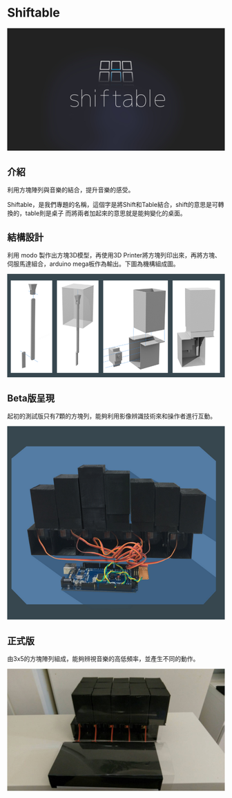 # Shiftable

![image](https://github.com/Shiftable/shiftable/blob/master/res/icon.jpeg)

## 介紹

利用方塊陣列與音樂的結合，提升音樂的感受。

Shiftable，是我們專題的名稱，這個字是將Shift和Table結合，shift的意思是可轉換的，table則是桌子
而將兩者加起來的意思就是能夠變化的桌面。


## 結構設計

利用 modo 製作出方塊3D模型，再使用3D Printer將方塊列印出來，再將方塊、伺服馬達組合，arduino mega板作為輸出。下圖為機構組成圖。

![image](https://github.com/Shiftable/shiftable/blob/master/res/2.PNG)
## Beta版呈現

起初的測試版只有7顆的方塊列，能夠利用影像辨識技術來和操作者進行互動。

![image](https://github.com/Shiftable/shiftable/blob/master/res/%E6%93%B7%E5%8F%96.PNG)
## 正式版

由3x5的方塊陣列組成，能夠辨視音樂的高低頻率，並產生不同的動作。

![image](https://github.com/Shiftable/shiftable/blob/master/res/3654.jpg)
